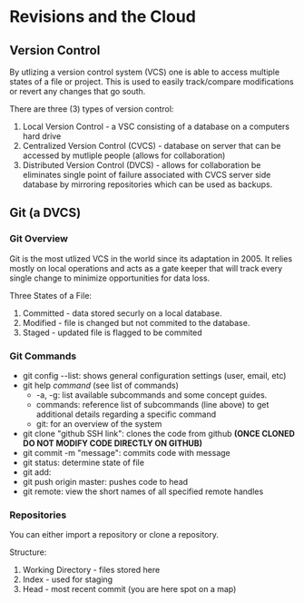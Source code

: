 # Revisions and the Cloud
## Version Control
By utlizing a version control system (VCS) one is able to access multiple states of a file or project. This is used to easily track/compare modifications or revert any changes that go south.

There are three (3) types of version control:
1. Local Version Control - a VSC consisting of a database on a computers hard drive
2. Centralized Version Control (CVCS) - database on server that can be accessed by mutliple people (allows for collaboration)
3. Distributed Version Control (DVCS) - allows for collaboration be eliminates single point of failure associated with CVCS server side database by mirroring repositories which can be used as backups.

## Git (a DVCS)
### Git Overview
Git is the most utlized VCS in the world since its adaptation in 2005. It relies mostly on local operations and acts as a gate keeper that will track every single change to minimize opportunities for data loss.

Three States of a File:
1. Committed - data stored securly on a local database.
2. Modified - file is changed but not commited to the database.
3. Staged - updated file is flagged to be commited
 
 ### Git Commands
- git config --list: shows general configuration settings (user, email, etc)
- git help *command* (see list of commands)
   - -a, -g: list available subcommands and some concept guides.
   - commands: reference list of subcommands (line above) to get additional details regarding a specific command
   - git: for an overview of the system
- git clone "github SSH link": clones the code from github **(ONCE CLONED DO NOT MODIFY CODE DIRECTLY ON GITHUB)**
- git commit -m "message": commits code with message
- git status: determine state of file
- git add:
- git push origin master: pushes code to head
- git remote: view the short names of all specified remote handles

### Repositories
You can either import a repository or clone a repository.

Structure:
1. Working Directory - files stored here
2. Index - used for staging
3. Head - most recent commit (you are here spot on a map)

